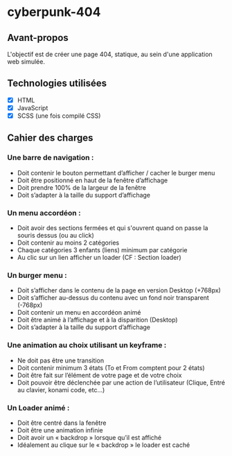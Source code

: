 # cyberpunk-404

## Avant-propos
L'objectif est de créer une page 404, statique, au sein d'une application web simulée. 

## Technologies utilisées
- [x] HTML
- [x] JavaScript
- [x] SCSS (une fois compilé CSS)

## Cahier des charges

### Une barre de navigation :
- Doit contenir le bouton permettant d’afficher / cacher le burger menu
- Doit être positionné en haut de la fenêtre d’affichage
- Doit prendre 100% de la largeur de la fenêtre
- Doit s’adapter à la taille du support d’affichage
### Un menu accordéon :
- Doit avoir des sections fermées et qui s'ouvrent quand on passe la souris dessus (ou au click)
- Doit contenir au moins 2 catégories
- Chaque catégories 3 enfants (liens) minimum par catégorie
- Au clic sur un lien afficher un loader (CF : Section loader)
### Un burger menu :
- Doit s’afficher dans le contenu de la page en version Desktop (+768px)
- Doit s’afficher au-dessus du contenu avec un fond noir transparent (-768px)
- Doit contenir un menu en accordéon animé
- Doit être animé à l’affichage et à la disparition (Desktop)
- Doit s’adapter à la taille du support d’affichage
### Une animation au choix utilisant un keyframe :
- Ne doit pas être une transition
- Doit contenir minimum 3 états (To et From comptent pour 2 états)
- Doit être fait sur l’élément de votre page et de votre choix
- Doit pouvoir être déclenchée par une action de l’utilisateur (Clique, Entré au clavier, konami
code, etc…)
### Un Loader animé :
- Doit être centré dans la fenêtre
- Doit être une animation infinie
- Doit avoir un « backdrop » lorsque qu’il est affiché
- Idéalement au clique sur le « backdrop » le loader est caché 
